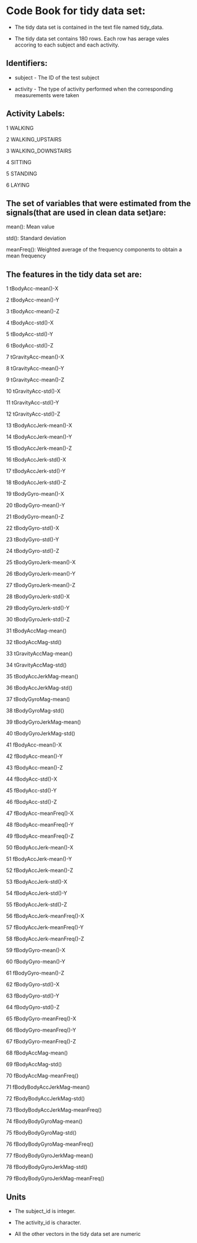 # Code Book for tidy data set:
* The tidy data set is contained in the text file named tidy_data.

* The tidy data set contains 180 rows. Each row has aerage vales accoring to each subject and each activity. 

## Identifiers:

* subject - The ID of the test subject

* activity - The type of activity performed when the corresponding measurements were taken

## Activity Labels:

1 WALKING 

2 WALKING_UPSTAIRS 

3 WALKING_DOWNSTAIRS 

4 SITTING

5 STANDING 

6 LAYING 

## The set of variables that were estimated from the signals(that are used in clean data set)are: 

mean(): Mean value

std(): Standard deviation

meanFreq(): Weighted average of the frequency components to obtain a mean frequency

## The features in the tidy data set are:
1 tBodyAcc-mean()-X

2 tBodyAcc-mean()-Y

3 tBodyAcc-mean()-Z

4 tBodyAcc-std()-X

5 tBodyAcc-std()-Y

6 tBodyAcc-std()-Z

7 tGravityAcc-mean()-X

8 tGravityAcc-mean()-Y

9 tGravityAcc-mean()-Z

10 tGravityAcc-std()-X

11 tGravityAcc-std()-Y

12 tGravityAcc-std()-Z

13 tBodyAccJerk-mean()-X

14 tBodyAccJerk-mean()-Y

15 tBodyAccJerk-mean()-Z

16 tBodyAccJerk-std()-X

17 tBodyAccJerk-std()-Y

18 tBodyAccJerk-std()-Z

19 tBodyGyro-mean()-X

20 tBodyGyro-mean()-Y

21 tBodyGyro-mean()-Z

22 tBodyGyro-std()-X

23 tBodyGyro-std()-Y

24 tBodyGyro-std()-Z

25 tBodyGyroJerk-mean()-X

26 tBodyGyroJerk-mean()-Y

27 tBodyGyroJerk-mean()-Z

28 tBodyGyroJerk-std()-X

29 tBodyGyroJerk-std()-Y

30 tBodyGyroJerk-std()-Z

31 tBodyAccMag-mean()

32 tBodyAccMag-std()

33 tGravityAccMag-mean()

34 tGravityAccMag-std()

35 tBodyAccJerkMag-mean()

36 tBodyAccJerkMag-std()

37 tBodyGyroMag-mean()

38 tBodyGyroMag-std()

39 tBodyGyroJerkMag-mean()

40 tBodyGyroJerkMag-std()

41 fBodyAcc-mean()-X

42 fBodyAcc-mean()-Y

43 fBodyAcc-mean()-Z

44 fBodyAcc-std()-X

45 fBodyAcc-std()-Y

46 fBodyAcc-std()-Z

47 fBodyAcc-meanFreq()-X

48 fBodyAcc-meanFreq()-Y

49 fBodyAcc-meanFreq()-Z

50 fBodyAccJerk-mean()-X

51 fBodyAccJerk-mean()-Y

52 fBodyAccJerk-mean()-Z

53 fBodyAccJerk-std()-X

54 fBodyAccJerk-std()-Y

55 fBodyAccJerk-std()-Z

56 fBodyAccJerk-meanFreq()-X

57 fBodyAccJerk-meanFreq()-Y

58 fBodyAccJerk-meanFreq()-Z

59 fBodyGyro-mean()-X

60 fBodyGyro-mean()-Y

61 fBodyGyro-mean()-Z

62 fBodyGyro-std()-X

63 fBodyGyro-std()-Y

64 fBodyGyro-std()-Z

65 fBodyGyro-meanFreq()-X

66 fBodyGyro-meanFreq()-Y

67 fBodyGyro-meanFreq()-Z

68 fBodyAccMag-mean()

69 fBodyAccMag-std()

70 fBodyAccMag-meanFreq()

71 fBodyBodyAccJerkMag-mean()

72 fBodyBodyAccJerkMag-std()

73 fBodyBodyAccJerkMag-meanFreq()

74 fBodyBodyGyroMag-mean()

75 fBodyBodyGyroMag-std()

76 fBodyBodyGyroMag-meanFreq()

77 fBodyBodyGyroJerkMag-mean()

78 fBodyBodyGyroJerkMag-std()

79 fBodyBodyGyroJerkMag-meanFreq()

## Units
* The subject_id is integer.

* The activity_id is character.

* All the other vectors in the tidy data set are numeric
